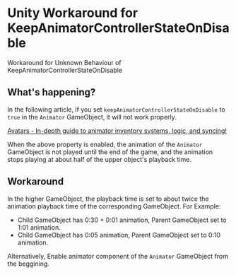 # Unity Workaround for KeepAnimatorControllerStateOnDisable

Workaround for Unknown Behaviour of KeepAnimatorControllerStateOnDisable

## What's happening?

In the following article, if you set `keepAnimatorControllerStateOnDisable` to `true` in the `Animator` GameObject, it will not work properly.

[Avatars - In-depth guide to animator inventory systems, logic, and syncing!](https://vrcat.club/threads/in-depth-guide-to-animator-inventory-systems-logic-and-syncing-w-unitypackage.2858/)

When the above property is enabled, the animation of the `Animator` GameObject is not played until the end of the game, and the animation stops playing at about half of the upper object's playback time.

## Workaround

In the higher GameObject, the playback time is set to about twice the animation playback time of the corresponding GameObject.
For Example:

- Child GameObject has 0:30 + 0:01 animation, Parent GameObject set to 1:01 animation.
- Child GameObject has 0:05 animation, Parent GameObject set to 0:10 animation.

Alternatively, Enable animator component of the `Animator` GameObject from the beggining.
